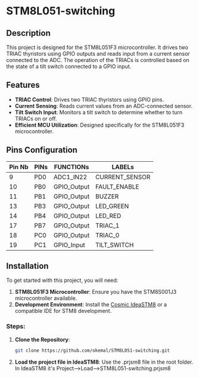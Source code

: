 # STM8L051-switching

## Description

This project is designed for the STM8L051F3 microcontroller. It drives two TRIAC thyristors using GPIO outputs and reads input from a current sensor connected to the ADC. The operation of the TRIACs is controlled based on the state of a tilt switch connected to a GPIO input.

## Features

- **TRIAC Control**: Drives two TRIAC thyristors using GPIO pins.
- **Current Sensing**: Reads current values from an ADC-connected sensor.
- **Tilt Switch Input**: Monitors a tilt switch to determine whether to turn TRIACs on or off.
- **Efficient MCU Utilization**: Designed specifically for the STM8L051F3 microcontroller.

## Pins Configuration

| Pin Nb | PINs | FUNCTIONs   | LABELs         |
|--------|------|-------------|----------------|
| 9      | PD0  | ADC1_IN22   | CURRENT_SENSOR |
| 10	   | PB0	 | GPIO_Output | FAULT_ENABLE   |
| 11	   | PB1	 | GPIO_Output | BUZZER         |
| 13	   | PB3	 | GPIO_Output | LED_GREEN      |
| 14	   | PB4	 | GPIO_Output | LED_RED        |
| 17	   | PB7	 | GPIO_Output | TRIAC_1        |
| 18	   | PC0	 | GPIO_Output | TRIAC_0        |
| 19     | PC1	 | GPIO_Input  | TILT_SWITCH    |

## Installation

To get started with this project, you will need:

1. **STM8L051F3 Microcontroller**: Ensure you have the STM8S001J3 microcontroller available.
2. **Development Environment**: Install the [Cosmic IdeaSTM8](https://www.cosmicsoftware.com/download_stm8_free.php) or a compatible IDE for STM8 development.

### Steps:

1. **Clone the Repository**:
   ```bash
   git clone https://github.com/okemal/STM8L051-switching.git
   ```
2. **Load the project file in IdeaSTM8**: Use the .prjsm8 file in the root folder. In IdeaSTM8 it's Project-->Load-->STM8L051-switching.prjsm8
